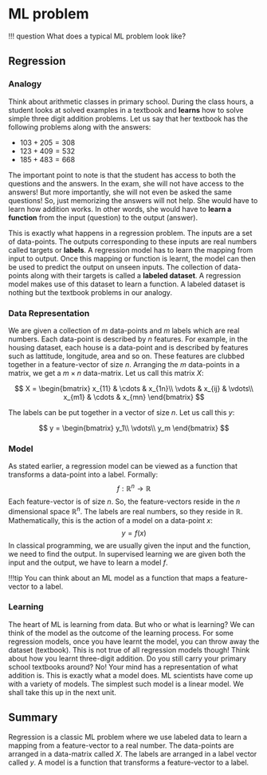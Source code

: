 # ML problem

!!! question
	 What does a typical ML problem look like?

## Regression

### Analogy

Think about arithmetic classes in primary school. During the class hours, a student looks at solved examples in a textbook and **learns** how to solve simple three digit addition problems. Let us say that her textbook has the following problems along with the answers:

- $103 + 205 = 308$
- $123 + 409 = 532$
- $185 + 483 = 668$

The important point to note is that the student has access to both the questions and the answers. In the exam, she will not have access to the answers! But more importantly, she will not even be asked the same questions! So, just memorizing the answers will not help. She would have to learn how addition works. In other words, she would have to **learn a function** from the input (question) to the output (answer).

This is exactly what happens in a regression problem. The inputs are a set of data-points. The outputs corresponding to these inputs are real numbers called targets or **labels**. A regression model has to learn the mapping from input to output. Once this mapping or function is learnt, the model can then be used to predict the output on unseen inputs. The collection of data-points along with their targets is called a **labeled dataset**. A regression model makes use of this dataset to learn a function. A labeled dataset is nothing but the textbook problems in our analogy.

### Data Representation

We are given a collection of $m$ data-points and $m$ labels which are real numbers. Each data-point is described by $n$ features. For example, in the housing dataset, each house is a data-point and is described by features such as lattitude, longitude, area and so on. These features are clubbed together in a feature-vector of size $n$. Arranging the $m$ data-points in a matrix, we get a $m \times n$ data-matrix. Let us call this matrix $X$:


$$
X = \begin{bmatrix}
x_{11} & \cdots & x_{1n}\\
\vdots & x_{ij} & \vdots\\
x_{m1} & \cdots & x_{mn}
\end{bmatrix}
$$


The labels can be put together in a vector of size $n$. Let us call this $y$:


$$
y = \begin{bmatrix}
y_1\\
\vdots\\
y_m
\end{bmatrix}
$$


### Model

As stated earlier, a regression model can be viewed as a function that transforms a data-point into a label. Formally:
$$
f: \mathbb{R}^{n} \rightarrow \mathbb{R}
$$
Each feature-vector is of size $n$. So, the feature-vectors reside in the $n$ dimensional space $\mathbb{R}^{n}$. The labels are real numbers, so they reside in $\mathbb{R}$. Mathematically, this is the action of a model on a data-point $x$:
$$
y = f(x)
$$
In classical programming, we are usually given the input and the function, we need to find the output. In supervised learning we are given both the input and the output, we have to learn a model $f$.

!!!tip
	You can think about an ML model as a function that maps a feature-vector to a label.



### Learning

The heart of ML is learning from data. But who or what is learning? We can think of the model as the outcome of the learning process. For some regression models, once you have learnt the model, you can throw away the dataset (textbook). This is not true of all regression models though! Think about how you learnt three-digit addition. Do you still carry your primary school textbooks around? No! Your mind has a representation of what addition is. This is exactly what a model does. ML scientists have come up with a variety of models. The simplest such model is a linear model. We shall take this up in the next unit.

## Summary

Regression is a classic ML problem where we use labeled data to learn a mapping from a feature-vector to a real number. The data-points are arranged in a data-matrix called $X$. The labels are arranged in a label vector called $y$. A model is a function that transforms a feature-vector to a label.
